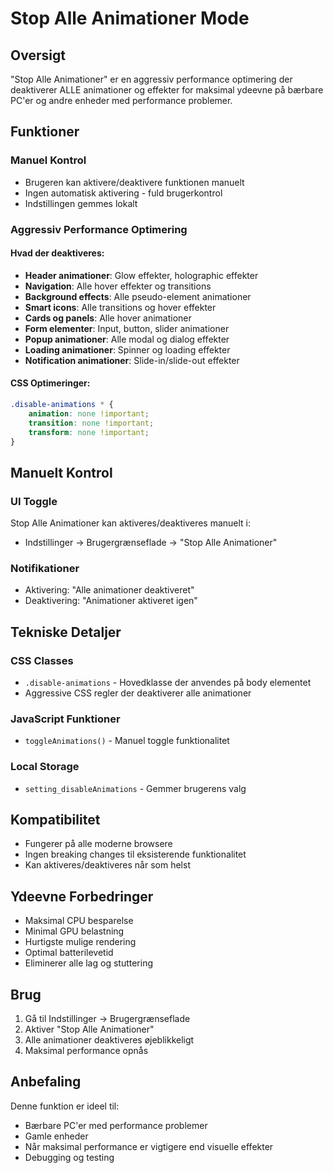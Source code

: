 # Stop Alle Animationer Mode

## Oversigt
"Stop Alle Animationer" er en aggressiv performance optimering der deaktiverer ALLE animationer og effekter for maksimal ydeevne på bærbare PC'er og andre enheder med performance problemer.

## Funktioner

### Manuel Kontrol
- Brugeren kan aktivere/deaktivere funktionen manuelt
- Ingen automatisk aktivering - fuld brugerkontrol
- Indstillingen gemmes lokalt

### Aggressiv Performance Optimering

#### Hvad der deaktiveres:
- **Header animationer**: Glow effekter, holographic effekter
- **Navigation**: Alle hover effekter og transitions
- **Background effects**: Alle pseudo-element animationer
- **Smart icons**: Alle transitions og hover effekter
- **Cards og panels**: Alle hover animationer
- **Form elementer**: Input, button, slider animationer
- **Popup animationer**: Alle modal og dialog effekter
- **Loading animationer**: Spinner og loading effekter
- **Notification animationer**: Slide-in/slide-out effekter

#### CSS Optimeringer:
```css
.disable-animations * {
    animation: none !important;
    transition: none !important;
    transform: none !important;
}
```

## Manuelt Kontrol

### UI Toggle
Stop Alle Animationer kan aktiveres/deaktiveres manuelt i:
- Indstillinger → Brugergrænseflade → "Stop Alle Animationer"

### Notifikationer
- Aktivering: "Alle animationer deaktiveret"
- Deaktivering: "Animationer aktiveret igen"

## Tekniske Detaljer

### CSS Classes
- `.disable-animations` - Hovedklasse der anvendes på body elementet
- Aggressive CSS regler der deaktiverer alle animationer

### JavaScript Funktioner
- `toggleAnimations()` - Manuel toggle funktionalitet

### Local Storage
- `setting_disableAnimations` - Gemmer brugerens valg

## Kompatibilitet
- Fungerer på alle moderne browsere
- Ingen breaking changes til eksisterende funktionalitet
- Kan aktiveres/deaktiveres når som helst

## Ydeevne Forbedringer
- Maksimal CPU besparelse
- Minimal GPU belastning
- Hurtigste mulige rendering
- Optimal batterilevetid
- Eliminerer alle lag og stuttering

## Brug
1. Gå til Indstillinger → Brugergrænseflade
2. Aktiver "Stop Alle Animationer"
3. Alle animationer deaktiveres øjeblikkeligt
4. Maksimal performance opnås

## Anbefaling
Denne funktion er ideel til:
- Bærbare PC'er med performance problemer
- Gamle enheder
- Når maksimal performance er vigtigere end visuelle effekter
- Debugging og testing
